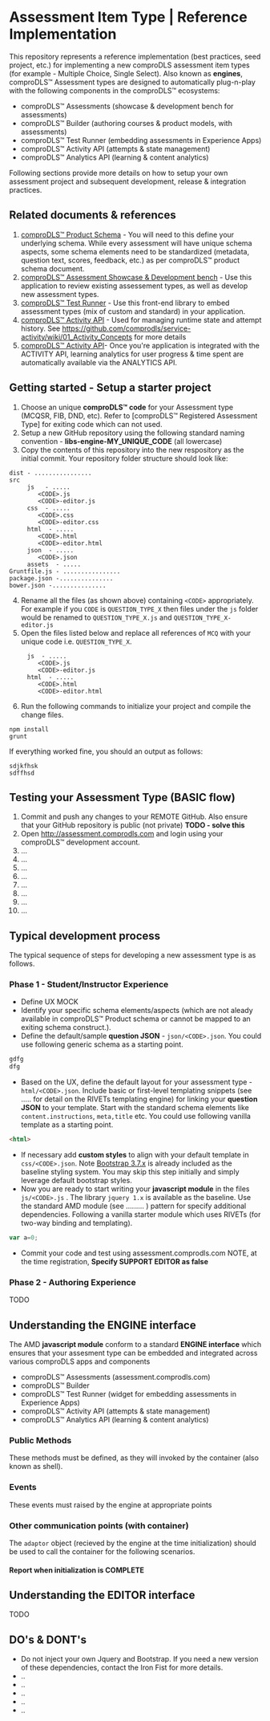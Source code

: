 # Assessment Item Type | Reference Implementation
This repository represents a reference implementation (best practices, seed project, etc.) for implementing a new comproDLS assessment item types (for example - Multiple Choice, Single Select). Also known as **engines**, comproDLS&trade; Assessment types are designed to automatically plug-n-play with the following components in the comproDLS&trade; ecosystems:
* comproDLS&trade; Assessments (showcase & development bench for assessments)
* comproDLS&trade; Builder (authoring courses & product models, with assessments)
* comproDLS&trade; Test Runner (embedding assessments in Experience Apps)
* comproDLS&trade; Activity API (attempts & state management)
* comproDLS&trade; Analytics API (learning & content analytics)

Following sections provide more details on how to setup your own assessment project and subsequent development, release & integration practices.

## Related documents & references
1. [comproDLS&trade; Product Schema](http:..) - You will need to this define your underlying schema. While every assessment will have unique schema aspects, some schema elements need to be standardized (metadata, question text, scores, feedback, etc.) as per comproDLS&trade; product schema document.
2. [comproDLS&trade; Assessment Showcase & Development bench](http://assessment.comprodls.com) - Use this application to review existing assessement types, as well as develop new assessment types.
3. [comproDLS&trade; Test Runner](https://github.com/comprodls/libs-frontend-testrunner) - Use this front-end library to embed assessment types (mix of custom and standard) in your application.
3. [comproDLS&trade; Activity API](http://activity.comprodls.com) - Used for managing runtime state and attempt history. See https://github.com/comprodls/service-activity/wiki/01_Activity_Concepts for more details
4. [comproDLS&trade; Activity API](http://activity.comprodls.com)- Once you're application is integrated with the ACTIVITY API, learning analytics for user progress & time spent are automatically available via the ANALYTICS API.


## Getting started - Setup a starter project
1. Choose an unique **comproDLS&trade; code** for your Assessment type (MCQSR, FIB, DND, etc). Refer to [comproDLS&trade; Registered Assessment Type] for exiting code which can not used.
2. Setup a new GitHub repository using the following standard naming convention - **libs-engine-MY_UNIQUE_CODE** (all lowercase)
3. Copy the contents of this repository into the new respository as the initial commit. Your repository folder structure should look like: 
``` 
dist - ................
src
     js   - .....
        <CODE>.js
        <CODE>-editor.js
     css  - .....  
        <CODE>.css
        <CODE>-editor.css
     html  - .....   
        <CODE>.html
        <CODE>-editor.html
     json  - .....
        <CODE>.json
     assets  - .....
Gruntfile.js - ................
package.json -...............
bower.json -...............
```
4. Rename all the files (as shown above) containing `<CODE>` appropriately. For example if you `CODE` is `QUESTION_TYPE_X` then files under the `js` folder would be renamed to `QUESTION_TYPE_X.js` and `QUESTION_TYPE_X-editor.js`
5. Open the files listed below and replace all references of `MCQ` with your unique code i.e. `QUESTION_TYPE_X`.
```
 	 js  - .....
        <CODE>.js
        <CODE>-editor.js
     html  - .....   
        <CODE>.html
        <CODE>-editor.html
```
6. Run the following commands to initialize your project and compile the change files.
```
npm install
grunt
```
If everything worked fine, you should an output as follows:
```
sdjkfhsk
sdffhsd
```

## Testing your Assessment Type (BASIC flow)
1. Commit and push any changes to your REMOTE GitHub. Also ensure that your GitHub repository is public (not private) **TODO - solve this**
2. Open http://assessment.comprodls.com and login using your comproDLS&trade; development account.
3. ...
4. ...
5. ...
6. ...
7. ...
8. ...
9. ...
10. ...

## Typical development process
The typical sequence of steps for developing a new assessment type is as follows.

### Phase 1 - Student/Instructor Experience
* Define UX MOCK
* Identify your specific schema elements/aspects (which are not aleady available in comproDLS&trade; Product schema or cannot be mapped to an exiting schema construct.).
* Define the default/sample **question JSON** - `json/<CODE>.json`. You could use following generic schema as a starting point.
```javascript
gdfg
dfg
```
* Based on the UX, define the default layout for your assessment type - `html/<CODE>.json`. Include basic or first-level templating snippets (see ..... for detail on the RIVETs templating engine) for linking your **question JSON** to your template. Start with the standard schema elements like `content.instructions`, `meta,title` etc. You could use following vanilla template as a starting point.
```html
<html>
```
* If necessary add **custom styles** to align with your default template in `css/<CODE>.json`. Note [Bootstrap 3.7.x](http://..) is already included as the baseline styling system. You may skip this step initially and simply leverage default bootstrap styles.
* Now you are ready to start writing your **javascript module** in the files `js/<CODE>.js` . The library  `jquery 1.x` is available as the baseline. Use the standard AMD module (see ......... ) pattern for specify additional dependencies. Following a vanilla starter module which uses RIVETs (for two-way binding and templating).
```javascript
var a=0;
```
* Commit your code and test using assessment.comprodls.com NOTE, at the time registration, **Specify SUPPORT EDITOR as false**


### Phase 2 - Authoring Experience

TODO

## Understanding the ENGINE interface
The AMD **javascript module** conform to a standard **ENGINE interface** which ensures that your assesment type can be embedded and integrated across various comproDLS apps and components
* comproDLS&trade; Assessments (assessment.comprodls.com)
* comproDLS&trade; Builder 
* comproDLS&trade; Test Runner (widget for embedding assessments in Experience Apps)
* comproDLS&trade; Activity API (attempts & state management)
* comproDLS&trade; Analytics API (learning & content analytics)

### Public Methods 
These methods must be defined, as they will invoked by the container (also known as shell).

### Events 
These events must raised by the engine at appropriate points

### Other communication points (with container)
The `adaptor` object (recieved by the engine at the time initialization) should be used to call the container for the following scenarios.
#### Report when initialization is COMPLETE

## Understanding the EDITOR interface

TODO


## DO's & DONT's
* Do not inject your own Jquery and Bootstrap. If you need a new version of these dependencies, contact the Iron Fist for more details.
* ..
* ..
* ..
* ..
* ..


